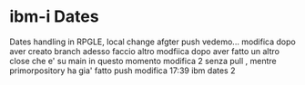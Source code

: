 # ibm-i Dates

Dates handling in RPGLE, local change afgter push
vedemo...
modifica dopo aver creato branch
adesso faccio altro modfiica dopo aver fatto un altro close che e' su main in questo momento
modifica 2 senza pull , mentre primorpository ha gia' fatto push
modifica 
17:39 ibm dates 2
